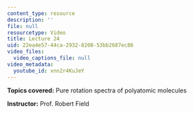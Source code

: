 ```yaml
---
content_type: resource
description: ''
file: null
resourcetype: Video
title: Lecture 24
uid: 22ea4e57-44ca-2932-8208-53bb2687ec86
video_files:
  video_captions_file: null
video_metadata:
  youtube_id: xnn2r4KuJeY
---
```


**Topics covered:** Pure rotation spectra of polyatomic molecules

**Instructor:** Prof. Robert Field